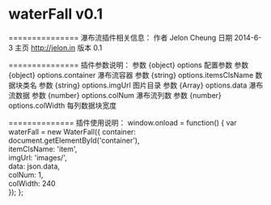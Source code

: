 waterFall v0.1
=========


===============
    瀑布流插件相关信息：
    作者 Jelon Cheung
    日期 2014-6-3
    主页 http://jelon.in
    版本 0.1
    
===============
    插件参数说明：
    参数	{object}	options					配置参数
    参数	{object}	options.container 		瀑布流容器
    参数	{string}	options.itemsClsName	数据块类名
    参数	{string}	options.imgUrl			图片目录
    参数	{Array}		options.data 			瀑布流数据
    参数	{number}	options.colNum			瀑布流列数
    参数	{number}	options.colWidth		每列数据块宽度
    
==============
    插件使用说明：
    window.onload = function() {
     	var waterFall = new WaterFall({ 
     		container: document.getElementById('container'),	
     		itemClsName: 'item',			
     		imgUrl: 'images/', 			
     		data: json.data,			
     		colNum: 1,						
     		colWidth: 240 					
     	}); 
 	};
